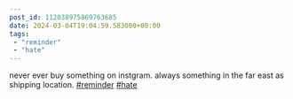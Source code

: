 ```yaml
---
post_id: 112038975869763685
date: 2024-03-04T19:04:59.583000+00:00
tags:
 - "reminder"
 - "hate"
---
```


never ever buy something on instgram. always something in the far east as shipping location. [\#reminder](\"https://m.vogt.dev/tags/reminder\") [\#hate](\"https://m.vogt.dev/tags/hate\")
